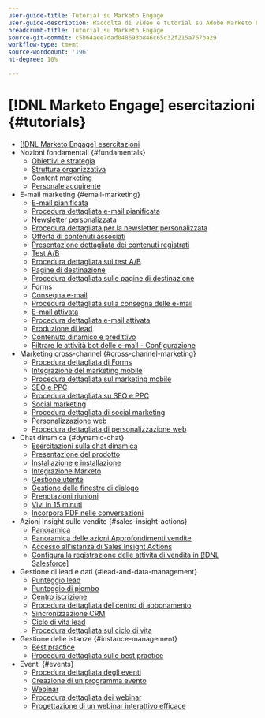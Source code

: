 ```yaml
---
user-guide-title: Tutorial su Marketo Engage
user-guide-description: Raccolta di video e tutorial su Adobe Marketo Engage.
breadcrumb-title: Tutorial su Marketo Engage
source-git-commit: c5b64aee7dad048693b846c65c32f215a767ba29
workflow-type: tm+mt
source-wordcount: '196'
ht-degree: 10%

---
```



# [!DNL Marketo Engage] esercitazioni {#tutorials}

+ [[!DNL Marketo Engage] esercitazioni](overview.md)
+ Nozioni fondamentali {#fundamentals}
   + [Obiettivi e strategia](fundamentals/goals-and-strategy-learn.md)
   + [Struttura organizzativa](fundamentals/organizational-structure-learn.md)
   + [Content marketing](fundamentals/content-marketing-learn.md)
   + [Personale acquirente](fundamentals/buyer-personas-learn.md)
+ E-mail marketing {#email-marketing}
   + [E-mail pianificata](email-marketing/scheduled-email-learn.md)
   + [Procedura dettagliata e-mail pianificata](email-marketing/scheduled-email-watch.md)
   + [Newsletter personalizzata](email-marketing/personalized-newsletter-learn.md)
   + [Procedura dettagliata per la newsletter personalizzata](email-marketing/personalized-newsletter-watch.md)
   + [Offerta di contenuti associati](email-marketing/gated-content-offer-learn.md)
   + [Presentazione dettagliata dei contenuti registrati](email-marketing/gated-content-offer-watch.md)
   + [Test A/B](email-marketing/ab-testing-learn.md)
   + [Procedura dettagliata sui test A/B](email-marketing/ab-testing-watch.md)
   + [Pagine di destinazione ](email-marketing/landing-pages-learn.md)
   + [Procedura dettagliata sulle pagine di destinazione](email-marketing/landing-pages-watch.md)
   + [Forms](email-marketing/forms-learn.md)
   + [Consegna e-mail](email-marketing/email-deliverability-learn.md)
   + [Procedura dettagliata sulla consegna delle e-mail](email-marketing/email-deliverability-watch.md)
   + [E-mail attivata](email-marketing/triggered-email-learn.md)
   + [Procedura dettagliata e-mail attivata](email-marketing/triggered-email-watch.md)
   + [Produzione di lead](email-marketing/lead-nuturing-learn.md)
   + [Contenuto dinamico e predittivo](email-marketing/dynamic-and-predictive-content-learn.md)
   + [Filtrare le attività bot delle e-mail - Configurazione](filtering-email-bot-activities/setup.md)
+ Marketing cross-channel {#cross-channel-marketing}
   + [Procedura dettagliata di Forms](email-marketing/forms-watch.md)
   + [Integrazione del marketing mobile](cross-channel-marketing/mobile-marketing-learn.md)
   + [Procedura dettagliata sul marketing mobile](cross-channel-marketing/mobile-marketing-watch.md)
   + [SEO e PPC](cross-channel-marketing/seo-and-ppc-learn.md)
   + [Procedura dettagliata su SEO e PPC](cross-channel-marketing/seo-and-ppc-watch.md)
   + [Social marketing](cross-channel-marketing/social-marketing-learn.md)
   + [Procedura dettagliata di social marketing](cross-channel-marketing/social-marketing-watch.md)
   + [Personalizzazione web](cross-channel-marketing/web-personalization-learn.md)
   + [Procedura dettagliata di personalizzazione web](cross-channel-marketing/web-personalization-watch.md)
+ Chat dinamica {#dynamic-chat}
   + [Esercitazioni sulla chat dinamica](dynamic-chat/dynamic-chat-overview.md)
   + [Presentazione del prodotto](dynamic-chat/product-tour.md)
   + [Installazione e installazione](dynamic-chat/setup.md)
   + [Integrazione Marketo](dynamic-chat/marketo-integration.md)
   + [Gestione utente](dynamic-chat/user-management.md)
   + [Gestione delle finestre di dialogo](dynamic-chat/dialogue-management.md)
   + [Prenotazioni riunioni](dynamic-chat/meeting-booking.md)
   + [Vivi in 15 minuti](dynamic-chat/go-live-in-15-minutes.md)
   + [Incorpora PDF nelle conversazioni](dynamic-chat/document-cloud-integration.md)
+ Azioni Insight sulle vendite {#sales-insight-actions}
   + [Panoramica](sales-insight-actions/overview.md)
   + [Panoramica delle azioni Approfondimenti vendite](sales-insight-actions/sales-insight-actions-overview.md)
   + [Accesso all&#39;istanza di Sales Insight Actions](sales-insight-actions/accessing-your-sales-insight-actions-instance.md)
   + [Configura la registrazione delle attività di vendita in [!DNL Salesforce]](sales-insight-actions/configure-sales-activity-logging-to-salesforce.md)
+ Gestione di lead e dati {#lead-and-data-management}
   + [Punteggio lead](lead-and-data-management/lead-scoring-learn.md)
   + [Punteggio di piombo](lead-and-data-management/lead-scoring-watch.md)
   + [Centro iscrizione](lead-and-data-management/subscription-center-learn.md)
   + [Procedura dettagliata del centro di abbonamento](lead-and-data-management/subscription-center-watch.md)
   + [Sincronizzazione CRM](lead-and-data-management/crm-sync-learn.md)
   + [Ciclo di vita lead](lead-and-data-management/lead-lifecycle-learn.md)
   + [Procedura dettagliata sul ciclo di vita](lead-and-data-management/lead-lifecycle-watch.md)
+ Gestione delle istanze {#instance-management}
   + [Best practice](instance-management/best-practice-learn.md)
   + [Procedura dettagliata sulle best practice](instance-management/best-practice-watch.md)
+ Eventi {#events}
   + [Procedura dettagliata degli eventi](events/events-watch.md)
   + [Creazione di un programma evento](events/events-learn.md)
   + [Webinar](events/webinar-learn.md)
   + [Procedura dettagliata dei webinar](events/webinar-watch.md)
   + [Progettazione di un webinar interattivo efficace](events/design-an-effective-interactive-webinar.md)

